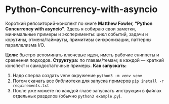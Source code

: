 # Python-Concurrency-with-asyncio
Короткий репозиторий-конспект по книге **Matthew Fowler, “Python Concurrency with asyncio”**.
Здесь я собираю свои заметки, минимальные примеры и эксперименты: цикл событий, задачи и корутины, 
отмена/таймауты, примитивы синхронизации, паттерны параллелизма I/O.

**Цели:** быстро вспоминать ключевые идеи, иметь рабочие сниппеты и сравнения подходов.
**Структура:** по главам/темам; в каждой — краткий конспект и самодостаточные примеры.
**Как запускать:** 
1. Надо сперва создать venv окружение 
   `python3 -m venv venv`
2. Потом скачать все библиотеки для запуска примеров `pip install -r requirements.txt`
2. После уже можете по каждой главе запускать инструкции в файлах отдельных разделов (обычно `python3 example.py`).
